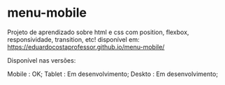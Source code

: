 # menu-mobile
Projeto de aprendizado sobre html e css com position, flexbox, responsividade, transition, etc! disponível em: https://eduardocostaprofessor.github.io/menu-mobile/


Disponível nas versões:

Mobile : OK;
Tablet : Em desenvolvimento;
Deskto : Em desenvolvimento;
